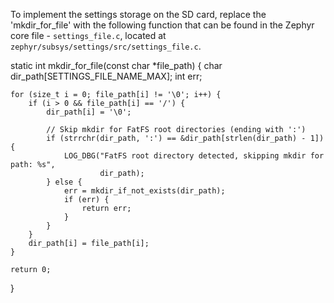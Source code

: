 To implement the settings storage on the SD card, replace the 'mkdir_for_file'  with the  following function  that can be found in the  Zephyr core file - `settings_file.c`, located at `zephyr/subsys/settings/src/settings_file.c`.


static int mkdir_for_file(const char *file_path)
{
    char dir_path[SETTINGS_FILE_NAME_MAX];
    int err;

    for (size_t i = 0; file_path[i] != '\0'; i++) {
        if (i > 0 && file_path[i] == '/') {
            dir_path[i] = '\0';

            // Skip mkdir for FatFS root directories (ending with ':')
            if (strrchr(dir_path, ':') == &dir_path[strlen(dir_path) - 1]) {
                LOG_DBG("FatFS root directory detected, skipping mkdir for path: %s",
                        dir_path);
            } else {
                err = mkdir_if_not_exists(dir_path);
                if (err) {
                    return err;
                }
            }
        }
        dir_path[i] = file_path[i];
    }

    return 0;
}